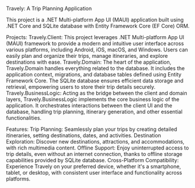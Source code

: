 Travely: A Trip Planning Application

This project is a .NET Multi-platform App UI (MAUI) application built using .NET Core and SQLite database with Entity Framework Core (EF Core) ORM.

Projects:
Travely.Client: This project leverages .NET Multi-platform App UI (MAUI) framework to provide a modern and intuitive user interface across various platforms, including Android, iOS, macOS, and Windows. Users can easily plan and organize their trips, manage itineraries, and explore destinations with ease.
Travely.Domain: The heart of the application, Travely.Domain handles everything related to the database. It includes the application context, migrations, and database tables defined using Entity Framework Core. The SQLite database ensures efficient data storage and retrieval, empowering users to store their trip details securely.
Travely.BusinessLogic: Acting as the bridge between the client and domain layers, Travely.BusinessLogic implements the core business logic of the application. It orchestrates interactions between the client UI and the database, handling trip planning, itinerary generation, and other essential functionalities.

Features:
Trip Planning: Seamlessly plan your trips by creating detailed itineraries, setting destinations, dates, and activities.
Destination Exploration: Discover new destinations, attractions, and accommodations, with rich multimedia content.
Offline Support: Enjoy uninterrupted access to trip details, even without an internet connection, thanks to offline storage capabilities provided by SQLite database.
Cross-Platform Compatibility: Experience Travely on your preferred device, whether it's a smartphone, tablet, or desktop, with consistent user interface and functionality across platforms.
